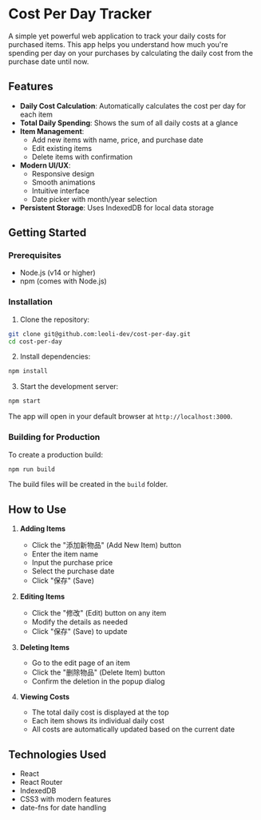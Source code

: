 # Cost Per Day Tracker

A simple yet powerful web application to track your daily costs for purchased items. This app helps you understand how much you're spending per day on your purchases by calculating the daily cost from the purchase date until now.

## Features

- **Daily Cost Calculation**: Automatically calculates the cost per day for each item
- **Total Daily Spending**: Shows the sum of all daily costs at a glance
- **Item Management**: 
  - Add new items with name, price, and purchase date
  - Edit existing items
  - Delete items with confirmation
- **Modern UI/UX**:
  - Responsive design
  - Smooth animations
  - Intuitive interface
  - Date picker with month/year selection
- **Persistent Storage**: Uses IndexedDB for local data storage

## Getting Started

### Prerequisites

- Node.js (v14 or higher)
- npm (comes with Node.js)

### Installation

1. Clone the repository:
```bash
git clone git@github.com:leoli-dev/cost-per-day.git
cd cost-per-day
```

2. Install dependencies:
```bash
npm install
```

3. Start the development server:
```bash
npm start
```

The app will open in your default browser at `http://localhost:3000`.

### Building for Production

To create a production build:

```bash
npm run build
```

The build files will be created in the `build` folder.

## How to Use

1. **Adding Items**
   - Click the "添加新物品" (Add New Item) button
   - Enter the item name
   - Input the purchase price
   - Select the purchase date
   - Click "保存" (Save)

2. **Editing Items**
   - Click the "修改" (Edit) button on any item
   - Modify the details as needed
   - Click "保存" (Save) to update

3. **Deleting Items**
   - Go to the edit page of an item
   - Click the "删除物品" (Delete Item) button
   - Confirm the deletion in the popup dialog

4. **Viewing Costs**
   - The total daily cost is displayed at the top
   - Each item shows its individual daily cost
   - All costs are automatically updated based on the current date

## Technologies Used

- React
- React Router
- IndexedDB
- CSS3 with modern features
- date-fns for date handling
